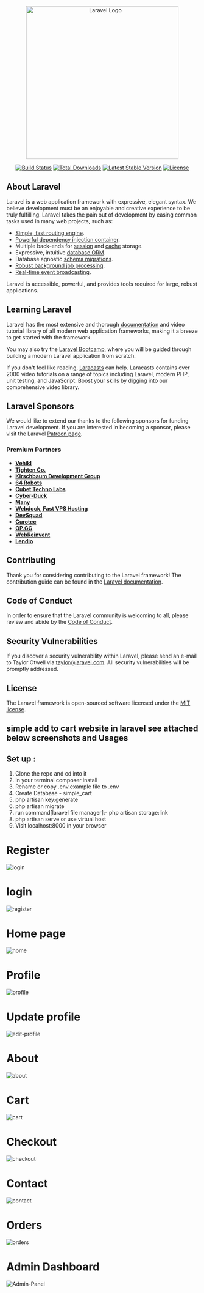 <p align="center"><a href="https://laravel.com" target="_blank"><img src="https://raw.githubusercontent.com/laravel/art/master/logo-lockup/5%20SVG/2%20CMYK/1%20Full%20Color/laravel-logolockup-cmyk-red.svg" width="400" alt="Laravel Logo"></a></p>

<p align="center">
<a href="https://github.com/laravel/framework/actions"><img src="https://github.com/laravel/framework/workflows/tests/badge.svg" alt="Build Status"></a>
<a href="https://packagist.org/packages/laravel/framework"><img src="https://img.shields.io/packagist/dt/laravel/framework" alt="Total Downloads"></a>
<a href="https://packagist.org/packages/laravel/framework"><img src="https://img.shields.io/packagist/v/laravel/framework" alt="Latest Stable Version"></a>
<a href="https://packagist.org/packages/laravel/framework"><img src="https://img.shields.io/packagist/l/laravel/framework" alt="License"></a>
</p>

## About Laravel

Laravel is a web application framework with expressive, elegant syntax. We believe development must be an enjoyable and creative experience to be truly fulfilling. Laravel takes the pain out of development by easing common tasks used in many web projects, such as:

- [Simple, fast routing engine](https://laravel.com/docs/routing).
- [Powerful dependency injection container](https://laravel.com/docs/container).
- Multiple back-ends for [session](https://laravel.com/docs/session) and [cache](https://laravel.com/docs/cache) storage.
- Expressive, intuitive [database ORM](https://laravel.com/docs/eloquent).
- Database agnostic [schema migrations](https://laravel.com/docs/migrations).
- [Robust background job processing](https://laravel.com/docs/queues).
- [Real-time event broadcasting](https://laravel.com/docs/broadcasting).

Laravel is accessible, powerful, and provides tools required for large, robust applications.

## Learning Laravel

Laravel has the most extensive and thorough [documentation](https://laravel.com/docs) and video tutorial library of all modern web application frameworks, making it a breeze to get started with the framework.

You may also try the [Laravel Bootcamp](https://bootcamp.laravel.com), where you will be guided through building a modern Laravel application from scratch.

If you don't feel like reading, [Laracasts](https://laracasts.com) can help. Laracasts contains over 2000 video tutorials on a range of topics including Laravel, modern PHP, unit testing, and JavaScript. Boost your skills by digging into our comprehensive video library.

## Laravel Sponsors

We would like to extend our thanks to the following sponsors for funding Laravel development. If you are interested in becoming a sponsor, please visit the Laravel [Patreon page](https://patreon.com/taylorotwell).

### Premium Partners

- **[Vehikl](https://vehikl.com/)**
- **[Tighten Co.](https://tighten.co)**
- **[Kirschbaum Development Group](https://kirschbaumdevelopment.com)**
- **[64 Robots](https://64robots.com)**
- **[Cubet Techno Labs](https://cubettech.com)**
- **[Cyber-Duck](https://cyber-duck.co.uk)**
- **[Many](https://www.many.co.uk)**
- **[Webdock, Fast VPS Hosting](https://www.webdock.io/en)**
- **[DevSquad](https://devsquad.com)**
- **[Curotec](https://www.curotec.com/services/technologies/laravel/)**
- **[OP.GG](https://op.gg)**
- **[WebReinvent](https://webreinvent.com/?utm_source=laravel&utm_medium=github&utm_campaign=patreon-sponsors)**
- **[Lendio](https://lendio.com)**

## Contributing

Thank you for considering contributing to the Laravel framework! The contribution guide can be found in the [Laravel documentation](https://laravel.com/docs/contributions).

## Code of Conduct

In order to ensure that the Laravel community is welcoming to all, please review and abide by the [Code of Conduct](https://laravel.com/docs/contributions#code-of-conduct).

## Security Vulnerabilities

If you discover a security vulnerability within Laravel, please send an e-mail to Taylor Otwell via [taylor@laravel.com](mailto:taylor@laravel.com). All security vulnerabilities will be promptly addressed.

## License

The Laravel framework is open-sourced software licensed under the [MIT license](https://opensource.org/licenses/MIT).

## simple add to cart website in laravel see attached below screenshots and Usages

## Set up :

1. Clone the repo and cd into it
2. In your terminal composer install
3. Rename or copy .env.example file to .env
4. Create Database - simple_cart
5. php artisan key:generate
6. php artisan migrate
7. run command[laravel file manager]:- php artisan storage:link
8. php artisan serve or use virtual host
9. Visit localhost:8000 in your browser
    

# Register
![login](https://github.com/nandydev/lara-addtocart/assets/164607559/a941ba82-9d97-411a-b949-fd0d16e825f3)

# login 
![register](https://github.com/nandydev/lara-addtocart/assets/164607559/d597a3ca-f835-466e-b5e7-064d64e9ce14)

# Home page
![home](https://github.com/nandydev/lara-addtocart/assets/164607559/aadb88a9-fe24-4f8a-b1f4-f839e441fd5d)

# Profile
![profile](https://github.com/nandydev/lara-addtocart/assets/164607559/1b55fde8-a93b-40a6-9e64-4ca0db21486a)

# Update profile
![edit-profile](https://github.com/nandydev/lara-addtocart/assets/164607559/04d0fff3-eb49-44b8-9653-d11402265b4c)

# About
![about](https://github.com/nandydev/lara-addtocart/assets/164607559/48e343bd-1258-49ce-80bb-e1b8c1d5182b)

# Cart
![cart](https://github.com/nandydev/lara-addtocart/assets/164607559/22328ff5-4698-428b-b797-0786deb751c8)

# Checkout
![checkout](https://github.com/nandydev/lara-addtocart/assets/164607559/5c4540cf-f22f-480b-ab8f-2b1c86d4d909)

# Contact
![contact](https://github.com/nandydev/lara-addtocart/assets/164607559/bcf6637e-b4a8-4c7a-a454-127d07abc4e4)

# Orders
![orders](https://github.com/nandydev/lara-addtocart/assets/164607559/9c13cd30-7a7a-4c7d-ab23-cf73574ffe9d)

# Admin Dashboard 
![Admin-Panel](https://github.com/nandydev/lara-addtocart/assets/164607559/07e96df3-cde2-4015-bb0c-613262f673cb)





